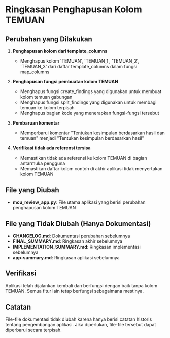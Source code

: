 # Ringkasan Penghapusan Kolom TEMUAN

## Perubahan yang Dilakukan

1. **Penghapusan kolom dari template_columns**
   - Menghapus kolom 'TEMUAN', 'TEMUAN_1', 'TEMUAN_2', 'TEMUAN_3' dari daftar template_columns dalam fungsi map_columns

2. **Penghapusan fungsi pembuatan kolom TEMUAN**
   - Menghapus fungsi create_findings yang digunakan untuk membuat kolom temuan gabungan
   - Menghapus fungsi split_findings yang digunakan untuk membagi temuan ke kolom terpisah
   - Menghapus bagian kode yang menerapkan fungsi-fungsi tersebut

3. **Pembaruan komentar**
   - Memperbarui komentar "Tentukan kesimpulan berdasarkan hasil dan temuan" menjadi "Tentukan kesimpulan berdasarkan hasil"

4. **Verifikasi tidak ada referensi tersisa**
   - Memastikan tidak ada referensi ke kolom TEMUAN di bagian antarmuka pengguna
   - Memastikan daftar kolom contoh di akhir aplikasi tidak menyertakan kolom TEMUAN

## File yang Diubah

- **mcu_review_app.py**: File utama aplikasi yang berisi perubahan penghapusan kolom TEMUAN

## File yang Tidak Diubah (Hanya Dokumentasi)

- **CHANGELOG.md**: Dokumentasi perubahan sebelumnya
- **FINAL_SUMMARY.md**: Ringkasan akhir sebelumnya
- **IMPLEMENTATION_SUMMARY.md**: Ringkasan implementasi sebelumnya
- **app-summary.md**: Ringkasan aplikasi sebelumnya

## Verifikasi

Aplikasi telah dijalankan kembali dan berfungsi dengan baik tanpa kolom TEMUAN. Semua fitur lain tetap berfungsi sebagaimana mestinya.

## Catatan

File-file dokumentasi tidak diubah karena hanya berisi catatan historis tentang pengembangan aplikasi. Jika diperlukan, file-file tersebut dapat diperbarui secara terpisah.